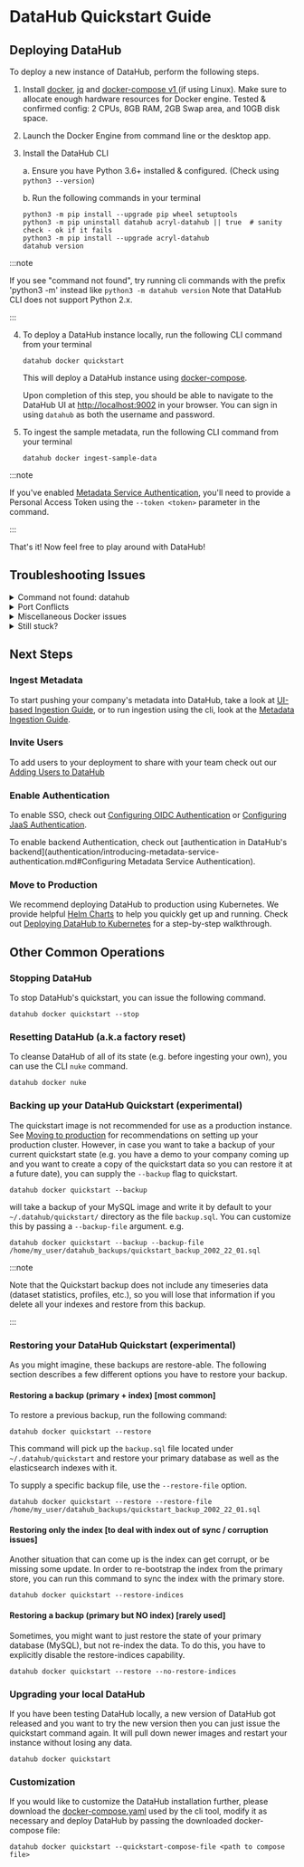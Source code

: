 # DataHub Quickstart Guide

## Deploying DataHub

To deploy a new instance of DataHub, perform the following steps.

1. Install [docker](https://docs.docker.com/install/), [jq](https://stedolan.github.io/jq/download/) and [docker-compose v1 ](https://github.com/docker/compose/blob/master/INSTALL.md) (if
   using Linux). Make sure to allocate enough hardware resources for Docker engine. Tested & confirmed config: 2 CPUs,
   8GB RAM, 2GB Swap area, and 10GB disk space.

2. Launch the Docker Engine from command line or the desktop app.

3. Install the DataHub CLI

   a. Ensure you have Python 3.6+ installed & configured. (Check using `python3 --version`)

   b. Run the following commands in your terminal

   ```
   python3 -m pip install --upgrade pip wheel setuptools
   python3 -m pip uninstall datahub acryl-datahub || true  # sanity check - ok if it fails
   python3 -m pip install --upgrade acryl-datahub
   datahub version
   ```

:::note

   If you see "command not found", try running cli commands with the prefix 'python3 -m' instead like `python3 -m datahub version`
   Note that DataHub CLI does not support Python 2.x.

:::

4. To deploy a DataHub instance locally, run the following CLI command from your terminal

   ```
   datahub docker quickstart
   ```

   This will deploy a DataHub instance using [docker-compose](https://docs.docker.com/compose/).

   Upon completion of this step, you should be able to navigate to the DataHub UI
   at [http://localhost:9002](http://localhost:9002) in your browser. You can sign in using `datahub` as both the
   username and password.


5. To ingest the sample metadata, run the following CLI command from your terminal

   ```
   datahub docker ingest-sample-data
   ```

:::note

If you've enabled [Metadata Service Authentication](authentication/introducing-metadata-service-authentication.md), you'll need to provide a Personal Access Token
using the `--token <token>` parameter in the command.

:::

That's it! Now feel free to play around with DataHub!

## Troubleshooting Issues

<details><summary>
Command not found: datahub
</summary>

If running the datahub cli produces "command not found" errors inside your terminal, your system may be defaulting to an
older version of Python. Try prefixing your `datahub` commands with `python3 -m`:

```
python3 -m datahub docker quickstart
```

Another possibility is that your system PATH does not include pip's `$HOME/.local/bin` directory.  On linux, you can add this to your `~/.bashrc`:

```
if [ -d "$HOME/.local/bin" ] ; then
    PATH="$HOME/.local/bin:$PATH"
fi
```
</details>

<details>
<summary>
Port Conflicts
</summary>

By default the quickstart deploy will require the following ports to be free on your local machine:
  - 3306 for MySQL
  - 9200 for Elasticsearch
  - 9092 for the Kafka broker
  - 8081 for Schema Registry
  - 2181 for ZooKeeper
  - 9002 for the DataHub Web Application (datahub-frontend)
  - 8080 for the DataHub Metadata Service (datahub-gms)

  In case the default ports conflict with software you are already running on your machine, you can override these ports by passing additional flags to the `datahub docker quickstart` command.
  e.g. To override the MySQL port with 53306 (instead of the default 3306), you can say: `datahub docker quickstart --mysql-port 53306`. Use `datahub docker quickstart --help` to see all the supported options.
  For the metadata service container (datahub-gms), you need to use an environment variable, `DATAHUB_MAPPED_GMS_PORT`. So for instance to use the port 58080, you would say `DATAHUB_MAPPED_GMS_PORT=58080 datahub docker quickstart`

</details>

<details>
<summary>
Miscellaneous Docker issues
</summary>
There can be misc issues with Docker, like conflicting containers and dangling volumes, that can often be resolved by
pruning your Docker state with the following command. Note that this command removes all unused containers, networks,
images (both dangling and unreferenced), and optionally, volumes.

```
docker system prune
```

</details>

<details>
<summary>
Still stuck?
</summary>
Hop over to our [Slack community](https://slack.datahubproject.io) and ask for help in the [#troubleshoot](https://datahubspace.slack.com/archives/C029A3M079U) channel!
</details>

## Next Steps

### Ingest Metadata

To start pushing your company's metadata into DataHub, take a look at [UI-based Ingestion Guide](./ui-ingestion.md), or to run ingestion using the cli, look at the [Metadata Ingestion Guide](../metadata-ingestion/README.md).

### Invite Users

To add users to your deployment to share with your team check out our [Adding Users to DataHub](authentication/guides/add-users.md)

### Enable Authentication 

To enable SSO, check out [Configuring OIDC Authentication](authentication/guides/sso/configure-oidc-react.md) or [Configuring JaaS Authentication](authentication/guides/jaas.md). 

To enable backend Authentication, check out [authentication in DataHub's backend](authentication/introducing-metadata-service-authentication.md#Configuring Metadata Service Authentication). 

### Move to Production

We recommend deploying DataHub to production using Kubernetes. We provide helpful [Helm Charts](https://artifacthub.io/packages/helm/datahub/datahub) to help you quickly get up and running. Check out [Deploying DataHub to Kubernetes](./deploy/kubernetes.md) for a step-by-step walkthrough. 

## Other Common Operations

### Stopping DataHub

To stop DataHub's quickstart, you can issue the following command.

```
datahub docker quickstart --stop
```

### Resetting DataHub (a.k.a factory reset)

To cleanse DataHub of all of its state (e.g. before ingesting your own), you can use the CLI `nuke` command.

```
datahub docker nuke
```

### Backing up your DataHub Quickstart (experimental)

The quickstart image is not recommended for use as a production instance. See [Moving to production](#move-to-production) for recommendations on setting up your production cluster. However, in case you want to take a backup of your current quickstart state (e.g. you have a demo to your company coming up and you want to create a copy of the quickstart data so you can restore it at a future date), you can supply the `--backup` flag to quickstart. 
```
datahub docker quickstart --backup
```
will take a backup of your MySQL image and write it by default to your `~/.datahub/quickstart/` directory as the file `backup.sql`. You can customize this by passing a `--backup-file` argument. 
e.g. 
```
datahub docker quickstart --backup --backup-file /home/my_user/datahub_backups/quickstart_backup_2002_22_01.sql
```
:::note

Note that the Quickstart backup does not include any timeseries data (dataset statistics, profiles, etc.), so you will lose that information if you delete all your indexes and restore from this backup. 

:::

### Restoring your DataHub Quickstart (experimental)
As you might imagine, these backups are restore-able. The following section describes a few different options you have to restore your backup.

#### Restoring a backup (primary + index) [most common]
To restore a previous backup, run the following command:
```
datahub docker quickstart --restore
```
This command will pick up the `backup.sql` file located under `~/.datahub/quickstart` and restore your primary database as well as the elasticsearch indexes with it.

To supply a specific backup file, use the `--restore-file` option. 
```
datahub docker quickstart --restore --restore-file /home/my_user/datahub_backups/quickstart_backup_2002_22_01.sql
```

#### Restoring only the index [to deal with index out of sync / corruption issues]
Another situation that can come up is the index can get corrupt, or be missing some update. In order to re-bootstrap the index from the primary store, you can run this command to sync the index with the primary store. 
```
datahub docker quickstart --restore-indices
```

#### Restoring a backup (primary but NO index) [rarely used]
Sometimes, you might want to just restore the state of your primary database (MySQL), but not re-index the data. To do this, you have to explicitly disable the restore-indices capability. 

```
datahub docker quickstart --restore --no-restore-indices
```


### Upgrading your local DataHub

If you have been testing DataHub locally, a new version of DataHub got released and you want to try the new version then you can just issue the quickstart command again. It will pull down newer images and restart your instance without losing any data. 

```
datahub docker quickstart
```

### Customization

If you would like to customize the DataHub installation further, please download the [docker-compose.yaml](https://raw.githubusercontent.com/datahub-project/datahub/master/docker/quickstart/docker-compose-without-neo4j-m1.quickstart.yml) used by the cli tool, modify it as necessary and deploy DataHub by passing the downloaded docker-compose file:
```
datahub docker quickstart --quickstart-compose-file <path to compose file>
```

